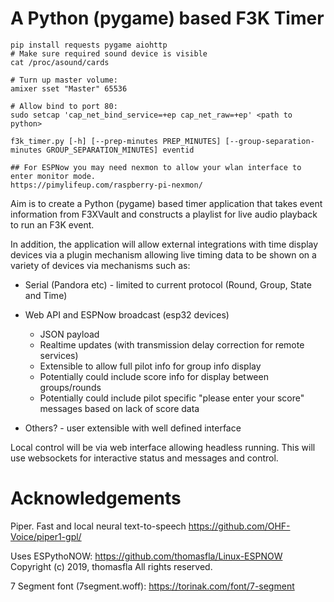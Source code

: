 # A Python (pygame) based F3K Timer

```
pip install requests pygame aiohttp
# Make sure required sound device is visible
cat /proc/asound/cards

# Turn up master volume:
amixer sset "Master" 65536

# Allow bind to port 80:
sudo setcap 'cap_net_bind_service=+ep cap_net_raw=+ep' <path to python>

f3k_timer.py [-h] [--prep-minutes PREP_MINUTES] [--group-separation-minutes GROUP_SEPARATION_MINUTES] eventid

## For ESPNow you may need nexmon to allow your wlan interface to enter monitor mode.
https://pimylifeup.com/raspberry-pi-nexmon/
```

Aim is to create a Python (pygame) based timer application that takes event information from F3XVault and constructs a playlist for live audio playback to run an F3K event.

In addition, the application will allow external integrations with time display devices via a plugin mechanism allowing live timing data to be shown on a variety of devices via mechanisms such as:

- Serial (Pandora etc) - limited to current protocol (Round, Group, State and Time)

- Web API and ESPNow broadcast (esp32 devices)

  - JSON payload
  - Realtime updates (with transmission delay correction for remote services)
  - Extensible to allow full pilot info for group info display
  - Potentially could include score info for display between groups/rounds
  - Potentially could include pilot specific "please enter your score" messages based on lack of score data

- Others? - user extensible with well defined interface

Local control will be via web interface allowing headless running. This will use websockets for interactive status and messages and control.

# Acknowledgements

Piper. Fast and local neural text-to-speech
https://github.com/OHF-Voice/piper1-gpl/

Uses ESPythoNOW: https://github.com/thomasfla/Linux-ESPNOW
Copyright (c) 2019, thomasfla
All rights reserved.

7 Segment font (7segment.woff):
https://torinak.com/font/7-segment
